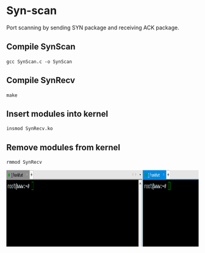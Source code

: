 # Syn-scan

Port scanning by sending SYN package and receiving ACK package.

## Compile SynScan

    gcc SynScan.c -o SynScan

## Compile SynRecv

    make

## Insert modules into kernel

    insmod SynRecv.ko

## Remove modules from kernel

    rmmod SynRecv

<img src="Animation.gif" width="1000" height="200" />